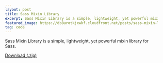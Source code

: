 ```yaml
---
layout: post
title: Sass Mixin Library
excerpt: Sass Mixin Library is a simple, lightweight, yet powerful mixin library for Sass.
featured_image: https://db8urotkjxwkf.cloudfront.net/posts/sass-mixin-library.png
tag: code
---
```


Sass Mixin Library is a simple, lightweight, yet powerful mixin library for Sass.

<a href="https://clicksrv.net/55" rel="nofollow" class="btn btn-success">Download (.zip)</a>